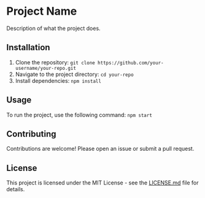 # Project Name

Description of what the project does.

## Installation

1. Clone the repository: `git clone https://github.com/your-username/your-repo.git`
2. Navigate to the project directory: `cd your-repo`
3. Install dependencies: `npm install`

## Usage

To run the project, use the following command: `npm start`

## Contributing

Contributions are welcome! Please open an issue or submit a pull request.

## License

This project is licensed under the MIT License - see the [LICENSE.md](LICENSE.md) file for details.
 
